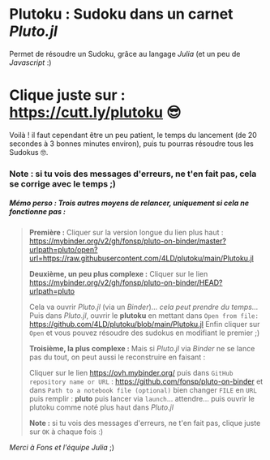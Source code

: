 # Plutoku : Sudoku dans un carnet *Pluto.jl*
Permet de résoudre un Sudoku, grâce au langage *Julia* (et un peu de *Javascript* :)

# Clique juste sur : https://cutt.ly/plutoku 😎

Voilà ! il faut cependant être un peu patient, le temps du lancement (de 20 secondes à 3 bonnes minutes environ), puis tu pourras résoudre tous les Sudokus 🤓.

### Note : si tu vois des messages d'erreurs, ne t'en fait pas, cela se corrige avec le temps ;)

##### Mémo perso : Trois autres moyens de relancer, uniquement si cela ne fonctionne pas :
> **Première :** 
> Cliquer sur la version longue du lien plus haut : https://mybinder.org/v2/gh/fonsp/pluto-on-binder/master?urlpath=pluto/open?url=https://raw.githubusercontent.com/4LD/plutoku/main/Plutoku.jl 
> 
> **Deuxième, un peu plus complexe :** 
> Cliquer sur le lien https://mybinder.org/v2/gh/fonsp/pluto-on-binder/HEAD?urlpath=pluto
> 
> Cela va ouvrir *Pluto.jl* (via un *Binder*)... *cela peut prendre du temps...* 
> Puis dans *Pluto.jl*, ouvrir le **plutoku** en mettant dans `Open from file:` https://github.com/4LD/plutoku/blob/main/Plutoku.jl 
> Enfin cliquer sur `Open` et vous pouvez résoudre des sudokus en modifiant le premier ;)
> 
> **Troisième, la plus complexe :** 
> Mais si *Pluto.jl* via *Binder* ne se lance pas du tout, on peut aussi le reconstruire en faisant : 
>
> Cliquer sur le lien https://ovh.mybinder.org/ puis dans `GitHub repository name or URL` : https://github.com/fonsp/pluto-on-binder 
> et dans `Path to a notebook file (optional)` bien changer `FILE` en `URL` puis remplir : **pluto** 
> puis lancer via `launch`... attendre... puis ouvrir le plutoku comme noté plus haut dans *Pluto.jl* 
>
> **Note :** si tu vois des messages d'erreurs, ne t'en fait pas, clique juste sur `OK` à chaque fois :)

*Merci à Fons et l'équipe Julia* ;)
